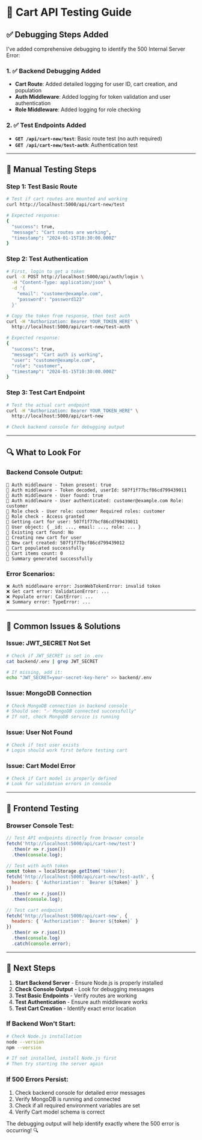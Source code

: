 # 🧪 Cart API Testing Guide

## ✅ **Debugging Steps Added**

I've added comprehensive debugging to identify the 500 Internal Server Error:

### **1. ✅ Backend Debugging Added**
- **Cart Route**: Added detailed logging for user ID, cart creation, and population
- **Auth Middleware**: Added logging for token validation and user authentication
- **Role Middleware**: Added logging for role checking

### **2. ✅ Test Endpoints Added**
- **`GET /api/cart-new/test`**: Basic route test (no auth required)
- **`GET /api/cart-new/test-auth`**: Authentication test

---

## 🧪 **Manual Testing Steps**

### **Step 1: Test Basic Route**
```bash
# Test if cart routes are mounted and working
curl http://localhost:5000/api/cart-new/test

# Expected response:
{
  "success": true,
  "message": "Cart routes are working",
  "timestamp": "2024-01-15T10:30:00.000Z"
}
```

### **Step 2: Test Authentication**
```bash
# First, login to get a token
curl -X POST http://localhost:5000/api/auth/login \
  -H "Content-Type: application/json" \
  -d '{
    "email": "customer@example.com",
    "password": "password123"
  }'

# Copy the token from response, then test auth
curl -H "Authorization: Bearer YOUR_TOKEN_HERE" \
  http://localhost:5000/api/cart-new/test-auth

# Expected response:
{
  "success": true,
  "message": "Cart auth is working",
  "user": "customer@example.com",
  "role": "customer",
  "timestamp": "2024-01-15T10:30:00.000Z"
}
```

### **Step 3: Test Cart Endpoint**
```bash
# Test the actual cart endpoint
curl -H "Authorization: Bearer YOUR_TOKEN_HERE" \
  http://localhost:5000/api/cart-new

# Check backend console for debugging output
```

---

## 🔍 **What to Look For**

### **Backend Console Output:**
```
🔐 Auth middleware - Token present: true
🔐 Auth middleware - Token decoded, userId: 507f1f77bcf86cd799439011
🔐 Auth middleware - User found: true
🔐 Auth middleware - User authenticated: customer@example.com Role: customer
🔐 Role check - User role: customer Required roles: customer
🔐 Role check - Access granted
🛒 Getting cart for user: 507f1f77bcf86cd799439011
🛒 User object: { _id: ..., email: ..., role: ... }
🛒 Existing cart found: No
🛒 Creating new cart for user
🛒 New cart created: 507f1f77bcf86cd799439012
🛒 Cart populated successfully
🛒 Cart items count: 0
🛒 Summary generated successfully
```

### **Error Scenarios:**
```
❌ Auth middleware error: JsonWebTokenError: invalid token
❌ Get cart error: ValidationError: ...
❌ Populate error: CastError: ...
❌ Summary error: TypeError: ...
```

---

## 🔧 **Common Issues & Solutions**

### **Issue: JWT_SECRET Not Set**
```bash
# Check if JWT_SECRET is set in .env
cat backend/.env | grep JWT_SECRET

# If missing, add it:
echo "JWT_SECRET=your-secret-key-here" >> backend/.env
```

### **Issue: MongoDB Connection**
```bash
# Check MongoDB connection in backend console
# Should see: "✅ MongoDB connected successfully"
# If not, check MongoDB service is running
```

### **Issue: User Not Found**
```bash
# Check if test user exists
# Login should work first before testing cart
```

### **Issue: Cart Model Error**
```bash
# Check if Cart model is properly defined
# Look for validation errors in console
```

---

## 🎯 **Frontend Testing**

### **Browser Console Test:**
```javascript
// Test API endpoints directly from browser console
fetch('http://localhost:5000/api/cart-new/test')
  .then(r => r.json())
  .then(console.log);

// Test with auth token
const token = localStorage.getItem('token');
fetch('http://localhost:5000/api/cart-new/test-auth', {
  headers: { 'Authorization': `Bearer ${token}` }
})
  .then(r => r.json())
  .then(console.log);

// Test cart endpoint
fetch('http://localhost:5000/api/cart-new', {
  headers: { 'Authorization': `Bearer ${token}` }
})
  .then(r => r.json())
  .then(console.log)
  .catch(console.error);
```

---

## 🚀 **Next Steps**

1. **Start Backend Server** - Ensure Node.js is properly installed
2. **Check Console Output** - Look for debugging messages
3. **Test Basic Endpoints** - Verify routes are working
4. **Test Authentication** - Ensure auth middleware works
5. **Test Cart Creation** - Identify exact error location

### **If Backend Won't Start:**
```bash
# Check Node.js installation
node --version
npm --version

# If not installed, install Node.js first
# Then try starting the server again
```

### **If 500 Errors Persist:**
1. Check backend console for detailed error messages
2. Verify MongoDB is running and connected
3. Check if all required environment variables are set
4. Verify Cart model schema is correct

The debugging output will help identify exactly where the 500 error is occurring! 🔍

